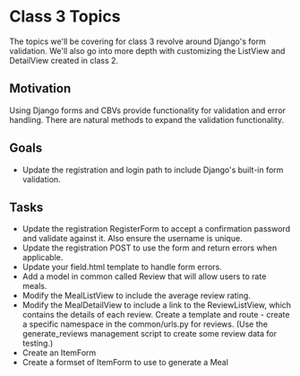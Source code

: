 Class 3 Topics
==============

The topics we'll be covering for class 3 revolve around Django's form validation.  We'll also go into more depth with customizing the ListView and DetailView created in class 2.

Motivation
----------

Using Django forms and CBVs provide functionality for validation and error handling.  There are natural methods to expand the validation functionality.

Goals
-----

 - Update the registration and login path to include Django's built-in form validation.

Tasks
-----

 - Update the registration RegisterForm to accept a confirmation password and validate against it.  Also ensure the username is unique.
 - Update the registration POST to use the form and return errors when applicable.
 - Update your field.html template to handle form errors.
 - Add a model in common called Review that will allow users to rate meals.
 - Modify the MealListView to include the average review rating.
 - Modify the MealDetailView to include a link to the ReviewListView, which contains the details of each review.  Create a template and route - create a specific namespace in the common/urls.py for reviews.  (Use the generate_reviews management script to create some review data for testing.)
 - Create an ItemForm
 - Create a formset of ItemForm to use to generate a Meal